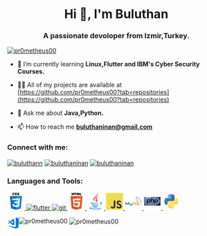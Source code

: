 <h1 align="center">Hi 👋, I'm Buluthan</h1>
<h3 align="center">A passionate devoloper from Izmir,Turkey.</h3>

<p align="left"> <a href="https://github.com/ryo-ma/github-profile-trophy"><img src="https://github-profile-trophy.vercel.app/?username=pr0metheus00" alt="pr0metheus00" /></a> </p>

- 🌱 I’m currently learning **Linux,Flutter and IBM's Cyber Security Courses.**

- 👨‍💻 All of my projects are available at [https://github.com/pr0metheus00?tab=repositories](https://github.com/pr0metheus00?tab=repositories)

- 💬 Ask me about **Java,Python.**

- 📫 How to reach me **buluthaninan@gmail.com**

<h3 align="left">Connect with me:</h3>
<p align="left">
<a href="https://instagram.com/buluthann" target="blank"><img align="center" src="https://raw.githubusercontent.com/rahuldkjain/github-profile-readme-generator/master/src/images/icons/Social/instagram.svg" alt="buluthann" height="30" width="40" /></a>
<a href="https://www.hackerrank.com/buluthaninan" target="blank"><img align="center" src="https://raw.githubusercontent.com/rahuldkjain/github-profile-readme-generator/master/src/images/icons/Social/hackerrank.svg" alt="buluthaninan" height="30" width="40" /></a>
<a href="https://www.leetcode.com/buluthaninan" target="blank"><img align="center" src="https://raw.githubusercontent.com/rahuldkjain/github-profile-readme-generator/master/src/images/icons/Social/leet-code.svg" alt="buluthaninan" height="30" width="40" /></a>
</p>

<h3 align="left">Languages and Tools:</h3>
<p align="left"> <a href="https://www.w3schools.com/css/" target="_blank"> <img src="https://raw.githubusercontent.com/devicons/devicon/master/icons/css3/css3-original-wordmark.svg" alt="css3" width="40" height="40"/> </a> <a href="https://flutter.dev" target="_blank"> <img src="https://www.vectorlogo.zone/logos/flutterio/flutterio-icon.svg" alt="flutter" width="40" height="40"/> </a> <a href="https://git-scm.com/" target="_blank"> <img src="https://www.vectorlogo.zone/logos/git-scm/git-scm-icon.svg" alt="git" width="40" height="40"/> </a> <a href="https://www.w3.org/html/" target="_blank"> <img src="https://raw.githubusercontent.com/devicons/devicon/master/icons/html5/html5-original-wordmark.svg" alt="html5" width="40" height="40"/> </a> <a href="https://www.java.com" target="_blank"> <img src="https://raw.githubusercontent.com/devicons/devicon/master/icons/java/java-original.svg" alt="java" width="40" height="40"/> </a> <a href="https://developer.mozilla.org/en-US/docs/Web/JavaScript" target="_blank"> <img src="https://raw.githubusercontent.com/devicons/devicon/master/icons/javascript/javascript-original.svg" alt="javascript" width="40" height="40"/> </a> <a href="https://www.mysql.com/" target="_blank"> <img src="https://raw.githubusercontent.com/devicons/devicon/master/icons/mysql/mysql-original-wordmark.svg" alt="mysql" width="40" height="40"/> </a> <a href="https://www.php.net" target="_blank"> <img src="https://raw.githubusercontent.com/devicons/devicon/master/icons/php/php-original.svg" alt="php" width="40" height="40"/> </a> <a href="https://www.python.org" target="_blank"> <img src="https://raw.githubusercontent.com/devicons/devicon/master/icons/python/python-original.svg" alt="python" width="40" height="40"/></a> </p>
<img align="left" alt="Visual Studio Code" width="26px" src="https://raw.githubusercontent.com/github/explore/80688e429a7d4ef2fca1e82350fe8e3517d3494d/topics/visual-studio-code/visual-studio-code.png" />


<p><img align="left" src="https://github-readme-stats.vercel.app/api/top-langs?username=pr0metheus00&show_icons=true&locale=en&layout=compact" alt="pr0metheus00" /></p>

<p>&nbsp;<img align="center" src="https://github-readme-stats.vercel.app/api?username=pr0metheus00&show_icons=true&locale=en" alt="pr0metheus00" /></p>

